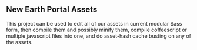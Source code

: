 ## New Earth Portal Assets 

This project can be used to edit all of our assets in current modular Sass form, then compile them and possibly minify them, compile coffeescript or multiple javascript files into one, and do asset-hash cache busting on any of the assets.
